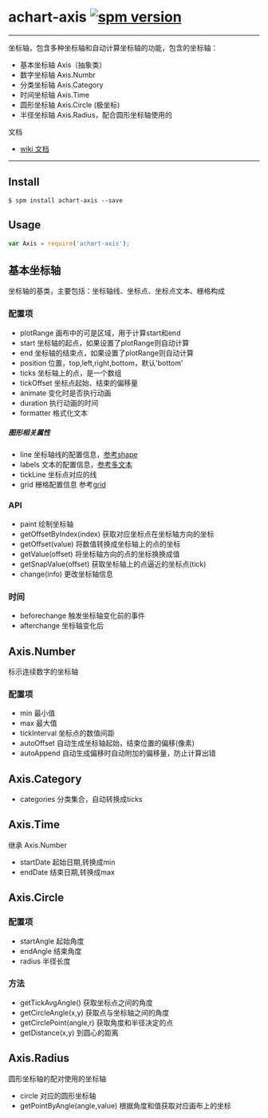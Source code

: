# achart-axis [![spm version](http://spmjs.io/badge/achart-axis)](http://spmjs.io/package/achart-axis)

---

坐标轴，包含多种坐标轴和自动计算坐标轴的功能，包含的坐标轴：
  
  * 基本坐标轴 Axis（抽象类）
  * 数字坐标轴 Axis.Numbr
  * 分类坐标轴 Axis.Category
  * 时间坐标轴 Axis.Time
  * 圆形坐标轴 Axis.Circle (极坐标)
  * 半径坐标轴 Axis.Radius，配合圆形坐标轴使用的

文档
  
  * [wiki 文档](wiki/)

---


## Install

```
$ spm install achart-axis --save
```

## Usage

```js
var Axis = require('achart-axis');

```

## 基本坐标轴
  
坐标轴的基类，主要包括：坐标轴线、坐标点、坐标点文本、栅格构成

### 配置项
 
 * plotRange 画布中的可是区域，用于计算start和end
 * start 坐标轴的起点，如果设置了plotRange则自动计算
 * end 坐标轴的结束点，如果设置了plotRange则自动计算
 * position 位置，top,left,right,bottom，默认'bottom'
 * ticks 坐标轴上的点，是一个数组
 * tickOffset 坐标点起始、结束的偏移量
 * animate 变化时是否执行动画
 * duration 执行动画的时间
 * formatter 格式化文本

##### 图形相关属性
  
 * line 坐标轴线的配置信息，[参考shape](http://spmjs.io/docs/achart-canvas/#shape-基类)
 * labels 文本的配置信息，[参考多文本](http://spmjs.io/docs/achart-labels/)
 * tickLine 坐标点对应的线
 * grid 栅格配置信息 参考[grid](api/grid.md)

 ### API

 * paint 绘制坐标轴
 * getOffsetByIndex(index) 获取对应坐标点在坐标轴方向的坐标
 * getOffset(value) 将数值转换成坐标轴上的点的坐标
 * getValue(offset) 将坐标轴方向的点的坐标换换成值
 * getSnapValue(offset) 获取坐标轴上的点逼近的坐标点(tick)
 * change(info) 更改坐标轴信息


### 时间
  * beforechange 触发坐标轴变化前的事件
  * afterchange 坐标轴变化后
  
## Axis.Number

标示连续数字的坐标轴

### 配置项
  
 * min 最小值
 * max 最大值
 * tickInterval 坐标点的数值间距
 * autoOffset 自动生成坐标轴起始，结束位置的偏移(像素)
 * autoAppend 自动生成偏移时自动附加的偏移量，防止计算出错

## Axis.Category
  
 * categories 分类集合，自动转换成ticks

## Axis.Time

继承 Axis.Number

 * startDate 起始日期,转换成min
 * endDate 结束日期,转换成max

## Axis.Circle

### 配置项
  
  * startAngle 起始角度
  * endAngle 结束角度
  * radius 半径长度

### 方法

  * getTickAvgAngle() 获取坐标点之间的角度
  * getCircleAngle(x,y) 获取点与坐标轴之间的角度
  * getCirclePoint(angle,r) 获取角度和半径决定的点
  * getDistance(x,y) 到圆心的距离

## Axis.Radius

圆形坐标轴的配对使用的坐标轴

  * circle 对应的圆形坐标轴 
  * getPointByAngle(angle,value) 根据角度和值获取对应画布上的坐标








